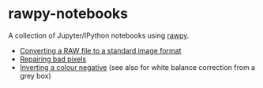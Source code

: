 # rawpy-notebooks

A collection of Jupyter/IPython notebooks using [rawpy](https://github.com/letmaik/rawpy).

- [Converting a RAW file to a standard image format](http://nbviewer.jupyter.org/github/letmaik/rawpy-notebooks/blob/master/simple-convert/simple-convert.ipynb)
- [Repairing bad pixels](http://nbviewer.jupyter.org/github/letmaik/rawpy-notebooks/blob/master/bad-pixel-repair/bad-pixel-repair.ipynb)
- [Inverting a colour negative](http://nbviewer.jupyter.org/github/letmaik/rawpy-notebooks/blob/master/colour-negative/colour-negative.ipynb) (see also for white balance correction from a grey box)
